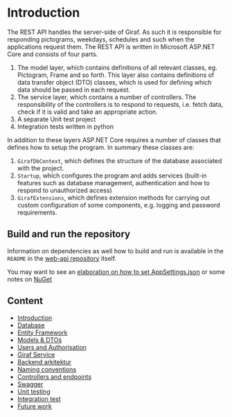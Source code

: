 # Introduction

The REST API handles the server-side of Giraf. As such it is responsible for responding pictograms, weekdays, schedules and such when the applications request them.
The REST API is written in Microsoft ASP.NET Core and consists of four parts.

 1. The model layer, which contains definitions of all relevant classes, eg. Pictogram, Frame and so forth. This layer also contains definitions of data transfer object (DTO) classes, which is used for defining which data should be passed in each request.
 2. The service layer, which contains a number of controllers. The responsibility of the controllers is to respond to requests, i.e. fetch data, check if it is valid and take an appropriate action.
 3. A separate Unit test project
 4. Integration tests written in python

In addition to these layers ASP.NET Core requires a number of classes that defines how to setup the program. In summary these classes are:

 1. ```GirafDbContext```, which defines the structure of the database associated with the project.
 2. ```Startup```, which configures the program and adds services (built-in features such as database management, authentication and how to respond to unauthorized access)
 3. ```GirafExtensions```, which defines extension methods for carrying out custom configuration of some components, e.g. logging and password requirements.

## Build and run the repository

Information on dependencies as well how to build and run is available in the ```README``` in the [web-api repository](https://github.com/aau-giraf/web-api) itself.

You may want to see an [elaboration on how to set AppSettings.json](./ConnectionString.md) or some notes on [NuGet](./NugetWithDotnetCore.md)

## Content

- [Introduction](./Introduction.md)
- [Database](./Database.md)
- [Entity Framework](./EntityFramework.md)
- [Models & DTOś](./ModelsAndDTOs.md)
- [Users and Authorisation](./Authorization.md)
- [Giraf Service](./GirafService.md)
- [Backend arkitektur](./BackendArkitektur.md)
- [Naming conventions](./NamingConvetions.md)
- [Controllers and endpoints](./ControllersAndEndpoints.md)
- [Swagger](./Swagger.md)
- [Unit testing](./UnitTesting.md)
- [Integration test](./IntegrationTest.md)
- [Future work](./FutureWork.md)
